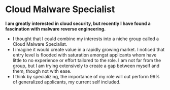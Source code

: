 # Cloud Malware Specialist
**I am greatly interested in cloud security, but recently I have found a fascination with malware reverse engineering.**
- I thought that I could combine my interests into a niche group called a Cloud Malware Specialist.
- I imagine it would create value in a rapidly growing market. I noticed that entry level is flooded with saturation amongst applicants whom have little to no experience or effort tailored to the role. I am not far from the group, but I am trying extensively to create a gap between myself and them, though not with ease.
- I think by specializing, the importance of my role will out perform 99% of generalized applicants, my current self included.
